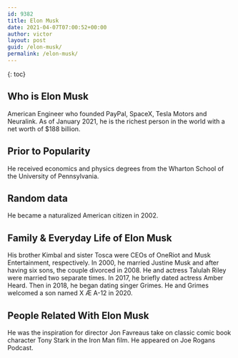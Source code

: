 ```yaml
---
id: 9382
title: Elon Musk
date: 2021-04-07T07:00:52+00:00
author: victor
layout: post
guid: /elon-musk/
permalink: /elon-musk/
---
```



{: toc}


## Who is Elon Musk



American Engineer who founded PayPal, SpaceX, Tesla Motors and Neuralink. As of January 2021, he is the richest person in the world with a net worth of $188 billion.

                
                
                
## Prior to Popularity



He received economics and physics degrees from the Wharton School of the University of Pennsylvania.

                
                
                
## Random data



He became a naturalized American citizen in 2002. 

                
                
                
## Family & Everyday Life of Elon Musk



His brother Kimbal and sister Tosca were CEOs of OneRiot and Musk Entertainment, respectively. In 2000, he married Justine Musk and after having six sons, the couple divorced in 2008. He and actress Talulah Riley were married two separate times. In 2017, he briefly dated actress Amber Heard. Then in 2018, he began dating singer Grimes. He and Grimes welcomed a son named X Æ A-12 in 2020. 

                
                
                
## People Related With Elon Musk



He was the inspiration for director Jon Favreaus take on classic comic book character Tony Stark in the Iron Man film. He appeared on Joe Rogans Podcast. 

                
              
            
          
          
          